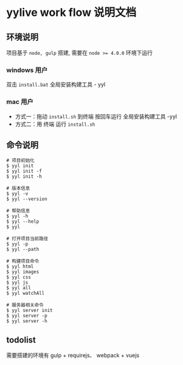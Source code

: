 # yylive work flow 说明文档
## 环境说明
项目基于 `node, gulp` 搭建, 需要在 `node >= 4.0.0` 环境下运行

### windows 用户
双击 `install.bat` 全局安装构建工具 - yyl

### mac 用户
* 方式一：拖动 `install.sh` 到终端 按回车运行 全局安装构建工具 -yyl
* 方式二：用 终端 运行 `install.sh`

## 命令说明
```
# 项目初始化
$ yyl init
$ yyl init -f
$ yyl init -h

# 版本信息
$ yyl -v
$ yyl --version

# 帮助信息
$ yyl -h
$ yyl --help
$ yyl

# 打开项目当前路径
$ yyl -p
$ yyl --path

# 构建项目命令
$ yyl html
$ yyl images
$ yyl css
$ yyl js
$ yyl all
$ yyl watchAll

# 服务器相关命令
$ yyl server init
$ yyl server -p
$ yyl server -h
```

## todolist
需要搭建的环境有 gulp + requirejs、 webpack + vuejs
